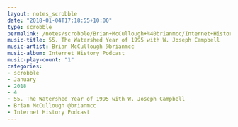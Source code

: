 ```yaml
---
layout: notes_scrobble
date: "2018-01-04T17:18:55+10:00"
type: scrobble
permalink: /notes/scrobble/Brian+McCullough+%40brianmcc/Internet+History+Podcast/b526402f4bef84983e76aedd0fc894d6379dac87.html
music-title: 55. The Watershed Year of 1995 with W. Joseph Campbell
music-artist: Brian McCullough @brianmcc
music-album: Internet History Podcast
music-play-count: "1"
categories:
- scrobble
- January
- 2018
- 4
- 55. The Watershed Year of 1995 with W. Joseph Campbell
- Brian McCullough @brianmcc
- Internet History Podcast
---
```

